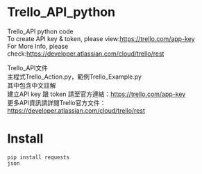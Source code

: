 # Trello_API_python
Trello_API python code \
To create API key & token, please view:https://trello.com/app-key \
For More Info, please check:https://developer.atlassian.com/cloud/trello/rest

Trello_API文件 \
主程式Trello_Action.py，範例Trello_Example.py \
其中包含中文註解 \
建立API key 跟 token 請至官方連結：https://trello.com/app-key \
更多API資訊請詳閱Trello官方文件：https://developer.atlassian.com/cloud/trello/rest


# Install
`pip install requests` \
`json`
